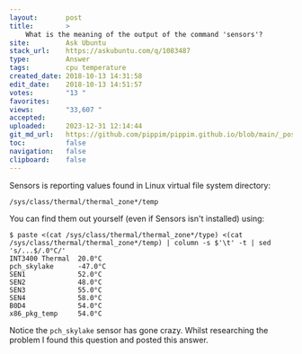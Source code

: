 ```yaml
---
layout:       post
title:        >
    What is the meaning of the output of the command 'sensors'?
site:         Ask Ubuntu
stack_url:    https://askubuntu.com/q/1083487
type:         Answer
tags:         cpu temperature
created_date: 2018-10-13 14:31:58
edit_date:    2018-10-13 14:51:57
votes:        "13 "
favorites:    
views:        "33,607 "
accepted:     
uploaded:     2023-12-31 12:14:44
git_md_url:   https://github.com/pippim/pippim.github.io/blob/main/_posts/2018/2018-10-13-What-is-the-meaning-of-the-output-of-the-command-_sensors__.md
toc:          false
navigation:   false
clipboard:    false
---
```


Sensors is reporting values found in Linux virtual file system directory:

``` 
/sys/class/thermal/thermal_zone*/temp
```

You can find them out yourself (even if Sensors isn't installed) using:

``` 
$ paste <(cat /sys/class/thermal/thermal_zone*/type) <(cat /sys/class/thermal/thermal_zone*/temp) | column -s $'\t' -t | sed 's/...$/.0°C/'
INT3400 Thermal  20.0°C
pch_skylake      -47.0°C
SEN1             52.0°C
SEN2             48.0°C
SEN3             55.0°C
SEN4             58.0°C
B0D4             54.0°C
x86_pkg_temp     54.0°C
```

Notice the `pch_skylake` sensor has gone crazy. Whilst researching the problem I found this question and posted this answer.

